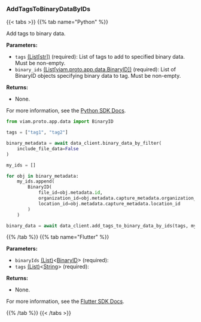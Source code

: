### AddTagsToBinaryDataByIDs

{{< tabs >}}
{{% tab name="Python" %}}

Add tags to binary data.

**Parameters:**

- `tags` [(List[str])](<INSERT PARAM TYPE LINK>) (required): List of tags to add to specified binary data. Must be non-empty.
- `binary_ids` [(List[viam.proto.app.data.BinaryID])](https://python.viam.dev/autoapi/viam/proto/app/data/index.html#viam.proto.app.data.BinaryID) (required): List of BinaryID objects specifying binary data to tag. Must be non-empty.

**Returns:**

- None.

For more information, see the [Python SDK Docs](https://python.viam.dev/autoapi/viam/app/data_client/index.html#viam.app.data_client.DataClient.add_tags_to_binary_data_by_ids).

``` python {class="line-numbers linkable-line-numbers"}
from viam.proto.app.data import BinaryID

tags = ["tag1", "tag2"]

binary_metadata = await data_client.binary_data_by_filter(
    include_file_data=False
)

my_ids = []

for obj in binary_metadata:
    my_ids.append(
        BinaryID(
            file_id=obj.metadata.id,
            organization_id=obj.metadata.capture_metadata.organization_id,
            location_id=obj.metadata.capture_metadata.location_id
        )
    )

binary_data = await data_client.add_tags_to_binary_data_by_ids(tags, my_ids)
```

{{% /tab %}}
{{% tab name="Flutter" %}}

**Parameters:**

- `binaryIds` [(List)](https://api.flutter.dev/flutter/dart-core/List-class.html)<[BinaryID](https://flutter.viam.dev/viam_protos.app.data/BinaryID-class.html)> (required):
- `tags` [(List)](https://api.flutter.dev/flutter/dart-core/List-class.html)<[String](https://api.flutter.dev/flutter/dart-core/String-class.html)> (required):

**Returns:**

- None.

For more information, see the [Flutter SDK Docs](https://flutter.viam.dev/viam_protos.app.data/DataServiceClient/addTagsToBinaryDataByIDs.html).

{{% /tab %}}
{{< /tabs >}}
